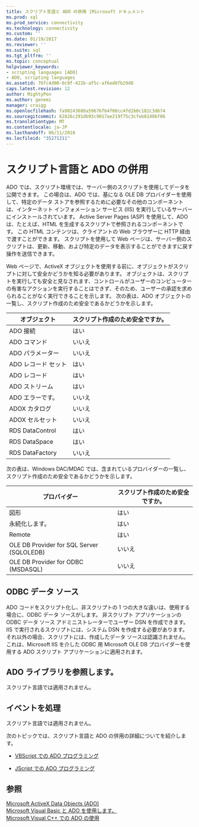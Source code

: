 ```yaml
---
title: スクリプト言語と ADO の併用 |Microsoft ドキュメント
ms.prod: sql
ms.prod_service: connectivity
ms.technology: connectivity
ms.custom: ''
ms.date: 01/19/2017
ms.reviewer: ''
ms.suite: sql
ms.tgt_pltfrm: ''
ms.topic: conceptual
helpviewer_keywords:
- scripting languages [ADO]
- ADO, scripting languages
ms.assetid: 76fc4d00-0c9f-422b-af5c-af6ed8fb29d8
caps.latest.revision: 12
author: MightyPen
ms.author: genemi
manager: craigg
ms.openlocfilehash: fa90243680a59676f64f00cc4fd2b0c182c3d674
ms.sourcegitcommit: 62826c291db93c9017ae219f75c3cfeb8140bf06
ms.translationtype: MT
ms.contentlocale: ja-JP
ms.lasthandoff: 06/11/2018
ms.locfileid: "35271211"
---
```

# <a name="using-ado-with-scripting-languages"></a>スクリプト言語と ADO の併用
ADO では、スクリプト環境では、サーバー側のスクリプトを使用してデータを公開できます。 この場合は、ADO では、基になる OLE DB プロバイダーを使用して、特定のデータ ストアを参照するために必要なその他のコンポーネントは、インターネット インフォメーション サービス (IIS) を実行しているサーバーにインストールされています。 Active Server Pages (ASP) を使用して、ADO は、たとえば、HTML を生成するスクリプトで参照されるコンポーネントです。 この HTML コンテンツは、クライアントの Web ブラウザーに HTTP 経由で渡すことができます。 スクリプトを使用して Web ページは、サーバー側のスクリプトは、更新、移動、および特定のデータを表示することができますに戻す操作を送信できます。  
  
 Web ページで、ActiveX オブジェクトを使用する前に、オブジェクトがスクリプトに対して安全かどうかを知る必要があります。 オブジェクトは、スクリプトを実行しても安全と見なされます、コントロールがユーザーのコンピューターの有害なアクションを実行することはできず、そのため、ユーザーの承認を求められることがなく実行できることを示します。 次の表は、ADO オブジェクトの一覧し、スクリプト作成のため安全であるかどうかを示します。  
  
|オブジェクト|スクリプト作成のため安全ですか。|  
|------------|-------------------------|  
|ADO 接続|はい|  
|ADO コマンド|いいえ|  
|ADO パラメーター|いいえ|  
|ADO レコード セット|はい|  
|ADO レコード|はい|  
|ADO ストリーム|はい|  
|ADO エラーです。|いいえ|  
|ADOX カタログ|いいえ|  
|ADOX セルセット|いいえ|  
|RDS DataControl|はい|  
|RDS DataSpace|はい|  
|RDS DataFactory|いいえ|  
  
 次の表は、Windows DAC/MDAC では、含まれているプロバイダーの一覧し、スクリプト作成のため安全であるかどうかを示します。  
  
|プロバイダー|スクリプト作成のため安全ですか。|  
|--------------|-------------------------|  
|図形|はい|  
|永続化します。|はい|  
|Remote|はい|  
|OLE DB Provider for SQL Server (SQLOLEDB)|いいえ|  
|OLE DB Provider for ODBC (MSDASQL)|いいえ|  
  
## <a name="odbc-data-sources"></a>ODBC データ ソース  
 ADO コードをスクリプト化し、非スクリプトの 1 つの大きな違いは、使用する場合に、ODBC データ ソースがします。 非スクリプト アプリケーションの ODBC データ ソース アドミニストレーターでユーザー DSN を作成できます。 IIS で実行されるスクリプトには、システム DSN を作成する必要があります。それ以外の場合、スクリプトには、作成したデータ ソースは認識されません。 これは、Microsoft IIS を介した ODBC 用 Microsoft OLE DB プロバイダーを使用する ADO スクリプト アプリケーションに適用されます。  
  
## <a name="referencing-the-ado-library"></a>ADO ライブラリを参照します。  
 スクリプト言語では適用されません。  
  
## <a name="handling-events"></a>イベントを処理  
 スクリプト言語では適用されません。  
  
 次のトピックでは、スクリプト言語と ADO の併用の詳細についてを紹介します。  
  
-   [VBScript での ADO プログラミング](../../../ado/guide/appendixes/vbscript-ado-programming.md)  
  
-   [JScript での ADO プログラミング](../../../ado/guide/appendixes/jscript-ado-programming.md)  
  
## <a name="see-also"></a>参照  
 [Microsoft ActiveX Data Objects (ADO)](../../../ado/microsoft-activex-data-objects-ado.md)   
 [Microsoft Visual Basic と ADO を使用します。](../../../ado/guide/appendixes/using-ado-with-microsoft-visual-basic.md)   
 [Microsoft Visual C++ での ADO の使用](../../../ado/guide/appendixes/using-ado-with-microsoft-visual-c.md)   
